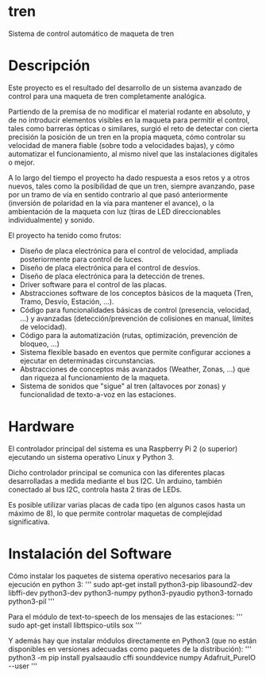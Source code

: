 # tren
Sistema de control automático de maqueta de tren

# Descripción

Este proyecto es el resultado del desarrollo de un sistema avanzado de control para una maqueta de tren completamente analógica.

Partiendo de la premisa de no modificar el material rodante en absoluto, y de no introducir elementos visibles en la maqueta para permitir el control, tales como barreras ópticas o similares, surgió el reto de detectar con cierta precisión la posición de un tren en la propia maqueta, cómo controlar su velocidad de manera fiable (sobre todo a velocidades bajas), y cómo automatizar el funcionamiento, al mismo nivel que las instalaciones digitales o mejor.

A lo largo del tiempo el proyecto ha dado respuesta a esos retos y a otros nuevos, tales como la posibilidad de que un tren, siempre avanzando, pase por un tramo de vía en sentido contrario al que pasó anteriormente (inversión de polaridad en la vía para mantener el avance), o la ambientación de la maqueta con luz (tiras de LED direccionables individualmente) y sonido.

El proyecto ha tenido como frutos:
- Diseño de placa electrónica para el control de velocidad, ampliada posteriormente para control de luces.
- Diseño de placa electrónica para el control de desvíos.
- Diseño de placa electrónica para la detección de trenes.
- Driver software para el control de las placas.
- Abstracciones software de los conceptos básicos de la maqueta (Tren, Tramo, Desvío, Estación, ...).
- Código para funcionalidades básicas de control (presencia, velocidad, ...) y avanzadas (detección/prevención de colisiones en manual, límites de velocidad).
- Código para la automatización (rutas, optimización, prevención de bloqueo, ...)
- Sistema flexible basado en eventos que permite configurar acciones a ejecutar en determinadas circunstancias.
- Abstracciones de conceptos más avanzados (Weather, Zonas, ...) que dan riqueza al funcionamiento de la maqueta.
- Sistema de sonidos que "sigue" al tren (altavoces por zonas) y funcionalidad de texto-a-voz en las estaciones.


# Hardware

El controlador principal del sistema es una Raspberry Pi 2 (o superior) ejecutando un sistema operativo Linux y Python 3.

Dicho controlador principal se comunica con las diferentes placas desarrolladas a medida mediante el bus I2C. Un arduino, también conectado al bus I2C, controla hasta 2 tiras de LEDs.

Es posible utilizar varias placas de cada tipo (en algunos casos hasta un máximo de 8), lo que permite controlar maquetas de complejidad significativa.


# Instalación del Software

Cómo instalar los paquetes de sistema operativo necesarios para la ejecución en python 3:
'''
sudo apt-get install python3-pip libasound2-dev libffi-dev python3-dev python3-numpy python3-pyaudio python3-tornado python3-pil
'''

Para el módulo de text-to-speech de los mensajes de las estaciones:
'''
sudo apt-get install libttspico-utils sox
'''

Y además hay que instalar módulos directamente en Python3 (que no están disponibles en versiones adecuadas como paquetes de la distribución):
'''
python3 -m pip install pyalsaaudio cffi sounddevice numpy Adafruit_PureIO --user
'''

